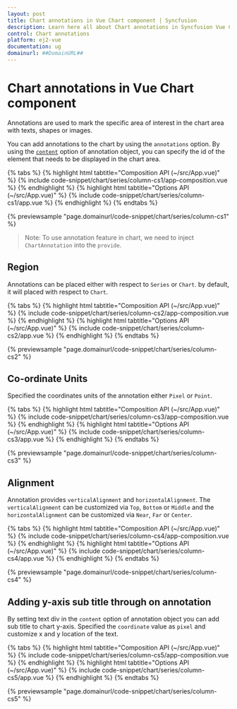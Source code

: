 ```yaml
---
layout: post
title: Chart annotations in Vue Chart component | Syncfusion
description: Learn here all about Chart annotations in Syncfusion Vue Chart component of Syncfusion Essential JS 2 and more.
control: Chart annotations 
platform: ej2-vue
documentation: ug
domainurl: ##DomainURL##
---
```


# Chart annotations in Vue Chart component

Annotations are used to mark the specific area of interest in the chart area with texts, shapes or images.

<!-- markdownlint-disable MD033 -->

You can add annotations to the chart by using the <code>annotations</code> option. By using the [`content`](https://ej2.syncfusion.com/vue/documentation/api/chart/chartAnnotationSettingsModel/#content) option of annotation object, you can specify
the id of the element that needs to be displayed in the chart area.

{% tabs %}
{% highlight html tabtitle="Composition API (~/src/App.vue)" %}
{% include code-snippet/chart/series/column-cs1/app-composition.vue %}
{% endhighlight %}
{% highlight html tabtitle="Options API (~/src/App.vue)" %}
{% include code-snippet/chart/series/column-cs1/app.vue %}
{% endhighlight %}
{% endtabs %}
        
{% previewsample "page.domainurl/code-snippet/chart/series/column-cs1" %}

>Note: To use annotation feature in chart, we need to inject `ChartAnnotation` into the `provide`.

## Region

Annotations can be placed either with respect to `Series` or `Chart`. by default, it will placed with respect
to `Chart`.

{% tabs %}
{% highlight html tabtitle="Composition API (~/src/App.vue)" %}
{% include code-snippet/chart/series/column-cs2/app-composition.vue %}
{% endhighlight %}
{% highlight html tabtitle="Options API (~/src/App.vue)" %}
{% include code-snippet/chart/series/column-cs2/app.vue %}
{% endhighlight %}
{% endtabs %}
        
{% previewsample "page.domainurl/code-snippet/chart/series/column-cs2" %}

## Co-ordinate Units

Specified the coordinates units of the annotation either `Pixel` or `Point`.

{% tabs %}
{% highlight html tabtitle="Composition API (~/src/App.vue)" %}
{% include code-snippet/chart/series/column-cs3/app-composition.vue %}
{% endhighlight %}
{% highlight html tabtitle="Options API (~/src/App.vue)" %}
{% include code-snippet/chart/series/column-cs3/app.vue %}
{% endhighlight %}
{% endtabs %}
        
{% previewsample "page.domainurl/code-snippet/chart/series/column-cs3" %}

## Alignment

Annotation provides `verticalAlignment` and `horizontalAlignment`. The `verticalAlignment` can be customized
via `Top`, `Bottom` or `Middle` and the `horizontalAlignment` can be customized via `Near`, `Far` or `Center`.

{% tabs %}
{% highlight html tabtitle="Composition API (~/src/App.vue)" %}
{% include code-snippet/chart/series/column-cs4/app-composition.vue %}
{% endhighlight %}
{% highlight html tabtitle="Options API (~/src/App.vue)" %}
{% include code-snippet/chart/series/column-cs4/app.vue %}
{% endhighlight %}
{% endtabs %}
        
{% previewsample "page.domainurl/code-snippet/chart/series/column-cs4" %}

## Adding y-axis sub title through on annotation

By setting text div in the `content` option of annotation object you can add sub title to chart y-axis. Specified the `coordinate` value as `pixel` and customize x and y location of the text.

{% tabs %}
{% highlight html tabtitle="Composition API (~/src/App.vue)" %}
{% include code-snippet/chart/series/column-cs5/app-composition.vue %}
{% endhighlight %}
{% highlight html tabtitle="Options API (~/src/App.vue)" %}
{% include code-snippet/chart/series/column-cs5/app.vue %}
{% endhighlight %}
{% endtabs %}
        
{% previewsample "page.domainurl/code-snippet/chart/series/column-cs5" %}
